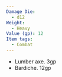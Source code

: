 ```yaml
---
Damage Die:
  - d12
Weight:
  - Heavy
Value (gp): 12
Item tags:
  - Combat
---
```

- Lumber axe. 3gp
- Bardiche. 12gp